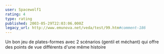 ```yaml
---
user: Spacewolf1
rating: 4
type: rating
published: 2003-05-29T22:03:06.000Z
legacy_url: http://www.emunova.net/veda/test/99.htm#comment-186
---
```

Un bon jeu de plates-formes avec 2 scénarios (gentil et méchant) qui offre des points de vue différents d'une même histoire